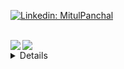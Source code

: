 [![Linkedin: MitulPanchal](https://img.shields.io/badge/-Mitulpanchal-black?style=flat-square&logo=Linkedin&logoColor=white&link=https://www.linkedin.com/in/imitulpanchal/)](https://www.linkedin.com/in/imitulpanchal/)

<br>



<img align="left" src="https://github-readme-stats.vercel.app/api/top-langs/?username=MitulPanchal&theme=light&hide_border=true&layout=compact" />
    <img align="center" src="https://github-readme-stats.vercel.app/api/?username=MitulPanchal&theme=black&show_icons=true&hide_border=true" />

  
<!--
<details>
<summary>Click for GitHub Stats</summary>
  <p>
    <img align="left" src="https://github-readme-stats.vercel.app/api/top-langs/?username=MitulPanchal&theme=light&hide_border=true&layout=compact" />
    <img align="center" src="https://github-readme-stats.vercel.app/api/?username=MitulPanchal&theme=black&show_icons=true&hide_border=true" />
  </p>
<details>
-->

<details>
[![Twitter: MitulPanchal](https://img.shields.io/twitter/follow/MitulPanchal?style=social)](https://twitter.com/imitulpanchal)
[![GitHub MitulPanchal](https://img.shields.io/github/followers/MitulPanchal?label=follow&style=social)](https://github.com/MitulPanchal)

<br>
<img align="left" src="https://komarev.com/ghpvc/?username=mitulpanchal" alt="mitulpanchal" />
</details>
